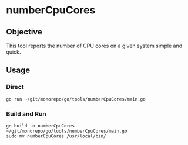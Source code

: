 numberCpuCores
==============

## Objective
This tool reports the number of CPU cores on a given system simple and quick.

## Usage
### Direct
```text
go run ~/git/monorepo/go/tools/numberCpuCores/main.go
```
### Build and Run
```text
go build -o numberCpuCores ~/git/monorepo/go/tools/numberCpuCores/main.go
sudo mv numberCpuCores /usr/local/bin/
```
